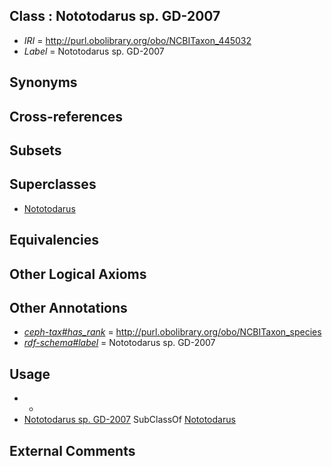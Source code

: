 
## Class : Nototodarus sp. GD-2007

 * *IRI* = http://purl.obolibrary.org/obo/NCBITaxon_445032
 * *Label* = Nototodarus sp. GD-2007

## Synonyms


## Cross-references


## Subsets


## Superclasses

 * [Nototodarus](../../NCBITaxon/30/NCBITaxon_6630.md)

## Equivalencies


## Other Logical Axioms


## Other Annotations

 * *[ceph-tax#has_rank](../../ceph-tax#has/nk/ceph-tax#has_rank.md)* = http://purl.obolibrary.org/obo/NCBITaxon_species
 * *[rdf-schema#label](../../el/rdf-schema#label.md)* = Nototodarus sp. GD-2007

## Usage

 * -
 * [Nototodarus sp. GD-2007](../../NCBITaxon/32/NCBITaxon_445032.md) SubClassOf [Nototodarus](../../NCBITaxon/30/NCBITaxon_6630.md)

## External Comments

